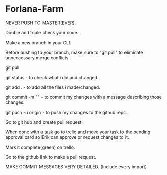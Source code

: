 # Forlana-Farm

NEVER PUSH TO MASTER(EVER).

Double and triple check your code.

Make a new branch in your CLI.

Before pushing to your branch, make sure to "git pull" to eliminate unneccessary merge conflicts.

git pull

git status - to check what i did and changed.

git add . - to add all the files i made/changed.

git commit -m "" - to commit my changes with a message describing those changes.

git push -u origin - to push my changes to the github repo.

Go to git hub and create pull request.

When done with a task go to trello and move your task to the pending approval card so Erik can approve or request changes to it.

Mark it complete(green) on trello.

Go to the github link to make a pull request.

MAKE COMMIT MESSAGES VERY DETAILED. (Include every import)
